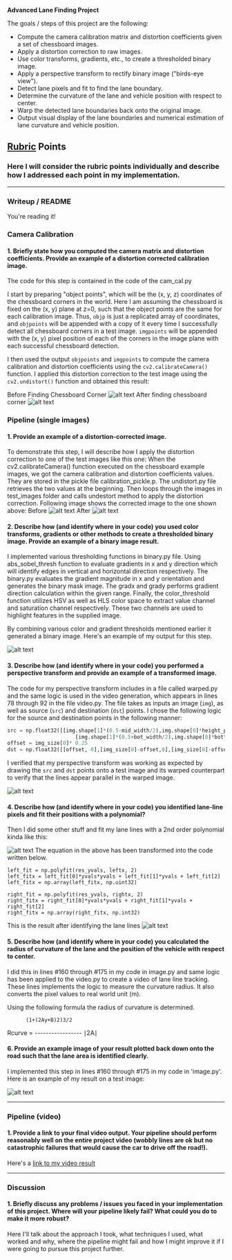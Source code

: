
**Advanced Lane Finding Project**

The goals / steps of this project are the following:

* Compute the camera calibration matrix and distortion coefficients given a set of chessboard images.
* Apply a distortion correction to raw images.
* Use color transforms, gradients, etc., to create a thresholded binary image.
* Apply a perspective transform to rectify binary image ("birds-eye view").
* Detect lane pixels and fit to find the lane boundary.
* Determine the curvature of the lane and vehicle position with respect to center.
* Warp the detected lane boundaries back onto the original image.
* Output visual display of the lane boundaries and numerical estimation of lane curvature and vehicle position.

[//]: # (Image References)

[image1]: ./rubric/bchess.jpg "Normal Image"
[image2]: ./rubric/achess.jpg "After Finding Chessboard Corners"
[image3]: ./rubric/test5.jpg "Before distortion"
[image4]: ./rubric/undistort.jpg "Undistorted Image"
[image5]: ./rubric/binary.jpg "Binary Image"
[image6]: ./rubric/warped.jpg "Warped Image"
[image7]: ./rubric/color_fit_lines.jpg "Equation Required"
[image8]: ./rubric/curved.jpg "After identifying lane lines"
[image9]: ./rubric/tracked.jpg "Tracked Image"
[video1]: ./output.mp4 "Video"

## [Rubric](https://review.udacity.com/#!/rubrics/571/view) Points

### Here I will consider the rubric points individually and describe how I addressed each point in my implementation.  

---

### Writeup / README

You're reading it!

### Camera Calibration

#### 1. Briefly state how you computed the camera matrix and distortion coefficients. Provide an example of a distortion corrected calibration image.

The code for this step is contained in the code of the cam_cal.py 

I start by preparing "object points", which will be the (x, y, z) coordinates of the chessboard corners in the world. Here I am assuming the chessboard is fixed on the (x, y) plane at z=0, such that the object points are the same for each calibration image.  Thus, `objp` is just a replicated array of coordinates, and `objpoints` will be appended with a copy of it every time I successfully detect all chessboard corners in a test image.  `imgpoints` will be appended with the (x, y) pixel position of each of the corners in the image plane with each successful chessboard detection.  

I then used the output `objpoints` and `imgpoints` to compute the camera calibration and distortion coefficients using the `cv2.calibrateCamera()` function.  I applied this distortion correction to the test image using the `cv2.undistort()` function and obtained this result: 

Before Finding Chessboard Corner
![alt text][image1]
After finding chessboard corner
![alt text][image2]
### Pipeline (single images)

#### 1. Provide an example of a distortion-corrected image.

To demonstrate this step, I will describe how I apply the distortion correction to one of the test images like this one:
When the cv2.calibrateCamera() function executed on the chessboard example images, we got the camera calibration and distortion coefficients values. They are stored in the pickle file calibration_pickle.p. The undistort.py file retrieves the two values at the beginning. Then loops through the images in test_images folder and calls undestort method to apply the distortion correction. Following image shows the corrected image to the one shown above: 
Before
![alt text][image3]
After
![alt text][image4]
#### 2. Describe how (and identify where in your code) you used color transforms, gradients or other methods to create a thresholded binary image.  Provide an example of a binary image result.

I implemented various thresholding functions in binary.py file. Using abs_sobel_thresh function to evaluate gradients in x and y direction which will identify edges in vertical and horizontal direction respectively. The binary.py evaluates the gradient magnitude in x and y orientation and generates the binary mask image. The gradx and grady performs gradient direction calculation within the given range. Finally, the color_threshold function utilizes HSV as well as HLS color space to extract value channel and saturation channel respectively. These two channels are used to highlight features in the supplied image.

By combining various color and gradient thresholds mentioned earlier it generated a binary image. Here's an example of my output for this step.

![alt text][image5]

#### 3. Describe how (and identify where in your code) you performed a perspective transform and provide an example of a transformed image.

The code for my perspective transform includes in a file called warped.py and the same logic is used in the video generation, which appears in lines 78 through 92 in the file video.py.  The file takes as inputs an image (`img`), as well as source (`src`) and destination (`dst`) points.  I chose the following logic for the source and destination points in the following manner:

```python
src = np.float32([[img.shape[1]*(0.5-mid_width/2),img.shape[0]*height_pct],[img.shape[1]*(0.5+mid_width/2),img.shape[0]*height_pct],
                      [img.shape[1]*(0.5+bot_width/2),img.shape[0]*bottom_trim],[img.shape[1]*(0.5-bot_width/2),img.shape[0]*bottom_trim]])
offset = img_size[0]* 0.25
dst = np.float32([[offset, 0],[img_size[0]-offset,0],[img_size[0]-offset, img_size[1]],[offset, img_size[1]]])
```

I verified that my perspective transform was working as expected by drawing the `src` and `dst` points onto a test image and its warped counterpart to verify that the lines appear parallel in the warped image.

![alt text][image6]

#### 4. Describe how (and identify where in your code) you identified lane-line pixels and fit their positions with a polynomial?

Then I did some other stuff and fit my lane lines with a 2nd order polynomial kinda like this:

![alt text][image7]
The equation in the above has been transformed into the code written below.
```
left_fit = np.polyfit(res_yvals, leftx, 2)
left_fitx = left_fit[0]*yvals*yvals + left_fit[1]*yvals + left_fit[2]
left_fitx = np.array(left_fitx, np.uint32)

right_fit = np.polyfit(res_yvals, rightx, 2)
right_fitx = right_fit[0]*yvals*yvals + right_fit[1]*yvals + right_fit[2]
right_fitx = np.array(right_fitx, np.int32)
```

This is the result after identifying the lane lines 
![alt text][image8]
#### 5. Describe how (and identify where in your code) you calculated the radius of curvature of the lane and the position of the vehicle with respect to center.

I did this in lines #160 through #175 in my code in image.py and same logic has been applied to the video.py to create a video of lane line tracking. These lines implements the logic to measure the curvature radius. It also converts the pixel values to real world unit (m).

Using the following formula the radius of curvature is determined.

          (1+(2Ay+B)2)3/2
Rcurve = -----------------
               ∣2A∣

#### 6. Provide an example image of your result plotted back down onto the road such that the lane area is identified clearly.

I implemented this step in lines #160 through #175 in my code in 'image.py'. Here is an example of my result on a test image:

![alt text][image9]

---

### Pipeline (video)

#### 1. Provide a link to your final video output.  Your pipeline should perform reasonably well on the entire project video (wobbly lines are ok but no catastrophic failures that would cause the car to drive off the road!).

Here's a [link to my video result](./output.mp4)

---

### Discussion

#### 1. Briefly discuss any problems / issues you faced in your implementation of this project.  Where will your pipeline likely fail?  What could you do to make it more robust?

Here I'll talk about the approach I took, what techniques I used, what worked and why, where the pipeline might fail and how I might improve it if I were going to pursue this project further.  
